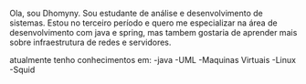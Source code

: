 Ola, sou Dhomyny.
Sou estudante de análise e desenvolvimento de sistemas. Estou no terceiro período e quero me especializar na área de desenvolvimento com java e spring, mas tambem gostaria de aprender mais sobre infraestrutura de redes e servidores.

atualmente tenho conhecimentos em:
-java
-UML
-Maquinas Virtuais
-Linux
-Squid
